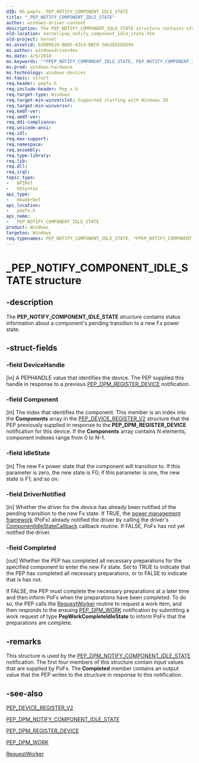 ```yaml
---
UID: NS:pepfx._PEP_NOTIFY_COMPONENT_IDLE_STATE
title: "_PEP_NOTIFY_COMPONENT_IDLE_STATE"
author: windows-driver-content
description: The PEP_NOTIFY_COMPONENT_IDLE_STATE structure contains status information about a component's pending transition to a new Fx power state.
old-location: kernel\pep_notify_component_idle_state.htm
old-project: kernel
ms.assetid: 63DB9626-BB05-43C4-BBC0-3A63ED5D6E94
ms.author: windowsdriverdev
ms.date: 4/5/2018
ms.keywords: "*PPEP_NOTIFY_COMPONENT_IDLE_STATE, PEP_NOTIFY_COMPONENT_IDLE_STATE, PEP_NOTIFY_COMPONENT_IDLE_STATE structure [Kernel-Mode Driver Architecture], PPEP_NOTIFY_COMPONENT_IDLE_STATE, PPEP_NOTIFY_COMPONENT_IDLE_STATE structure pointer [Kernel-Mode Driver Architecture], _PEP_NOTIFY_COMPONENT_IDLE_STATE, kernel.pep_notify_component_idle_state, pepfx/PEP_NOTIFY_COMPONENT_IDLE_STATE, pepfx/PPEP_NOTIFY_COMPONENT_IDLE_STATE"
ms.prod: windows-hardware
ms.technology: windows-devices
ms.topic: struct
req.header: pepfx.h
req.include-header: Pep_x.h
req.target-type: Windows
req.target-min-winverclnt: Supported starting with Windows 10.
req.target-min-winversvr: 
req.kmdf-ver: 
req.umdf-ver: 
req.ddi-compliance: 
req.unicode-ansi: 
req.idl: 
req.max-support: 
req.namespace: 
req.assembly: 
req.type-library: 
req.lib: 
req.dll: 
req.irql: 
topic_type:
-	APIRef
-	kbSyntax
api_type:
-	HeaderDef
api_location:
-	pepfx.h
api_name:
-	PEP_NOTIFY_COMPONENT_IDLE_STATE
product: Windows
targetos: Windows
req.typenames: PEP_NOTIFY_COMPONENT_IDLE_STATE, *PPEP_NOTIFY_COMPONENT_IDLE_STATE
---
```


# _PEP_NOTIFY_COMPONENT_IDLE_STATE structure


## -description


The <b>PEP_NOTIFY_COMPONENT_IDLE_STATE</b> structure contains status information about a component's pending transition to a new F<i>x</i> power state.


## -struct-fields




### -field DeviceHandle

[in] A PEPHANDLE value that identifies the device. The PEP supplied this handle in response to a previous <a href="https://msdn.microsoft.com/en-us/library/windows/hardware/mt186849">PEP_DPM_REGISTER_DEVICE</a> notification.


### -field Component

[in] The index that identifies the component. This member is an index into the <b>Components</b> array in the <a href="https://msdn.microsoft.com/library/windows/hardware/mt186713">PEP_DEVICE_REGISTER_V2</a> structure that the PEP previously supplied in response to the <b>PEP_DPM_REGISTER_DEVICE</b> notification for this device. If the <b>Components</b> array contains N elements, component indexes range from 0 to N–1.


### -field IdleState

[in] The new F<i>x</i> power state that the component will transition to. If this parameter is zero, the new state is F0; if this parameter is one, the new state is F1; and so on.


### -field DriverNotified

[in] Whether the driver for the device has already been notified of the pending transition to the new F<i>x</i> state. If TRUE, the <a href="https://msdn.microsoft.com/B08F8ABF-FD43-434C-A345-337FBB799D9B">power management framework</a> (PoFx) already notified the driver by calling the driver's <a href="https://msdn.microsoft.com/library/windows/hardware/hh450931">ComponentIdleStateCallback</a> callback routine. If FALSE, PoFx has not yet notified the driver.


### -field Completed

[out] Whether the PEP has completed all necessary preparations for the specified component to enter the new F<i>x</i> state. Set to TRUE to indicate that the PEP has completed all necessary preparations, or to FALSE to indicate that is has not.

If FALSE, the PEP must complete the necessary preparations at a later time and then inform PoFx when the preparations have been completed. To do so, the PEP calls the <a href="https://msdn.microsoft.com/library/windows/hardware/mt186884">RequestWorker</a> routine to request a work item, and then responds to the ensuing <a href="https://docs.microsoft.com/en-us/windows-hardware/drivers/kernel/using-peps-for-acpi-services">PEP_DPM_WORK</a> notification by submitting a work request of type <b>PepWorkCompleteIdleState</b> to inform PoFx that the preparations are complete.


## -remarks



This structure is used by the <a href="https://msdn.microsoft.com/en-us/library/windows/hardware/mt186759">PEP_DPM_NOTIFY_COMPONENT_IDLE_STATE</a> notification. The first four members of this structure contain input values that are supplied by PoFx. The <b>Completed</b> member contains an output value that the PEP writes to the structure in response to this notification.




## -see-also




<a href="https://msdn.microsoft.com/library/windows/hardware/mt186713">PEP_DEVICE_REGISTER_V2</a>



<a href="https://msdn.microsoft.com/en-us/library/windows/hardware/mt186759">PEP_DPM_NOTIFY_COMPONENT_IDLE_STATE</a>



<a href="https://msdn.microsoft.com/en-us/library/windows/hardware/mt186849">PEP_DPM_REGISTER_DEVICE</a>



<a href="https://docs.microsoft.com/en-us/windows-hardware/drivers/kernel/using-peps-for-acpi-services">PEP_DPM_WORK</a>



<a href="https://msdn.microsoft.com/library/windows/hardware/mt186884">RequestWorker</a>
 

 

